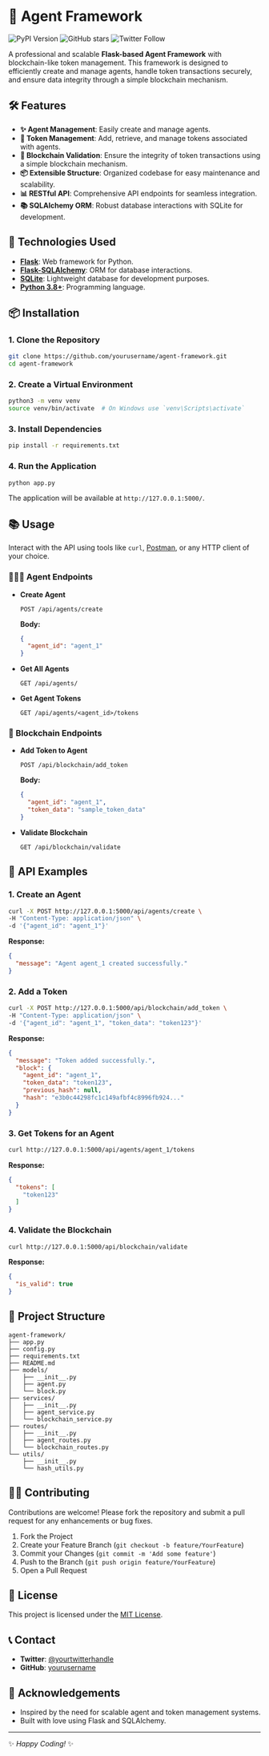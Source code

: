 # 🚀 Agent Framework

![PyPI Version](https://img.shields.io/pypi/v/pitagentsai)
![GitHub stars](https://img.shields.io/github/stars/pitagentsai/pitagents?style=social)
![Twitter Follow](https://img.shields.io/twitter/follow/yourtwitterhandle?style=social)

A professional and scalable **Flask-based Agent Framework** with blockchain-like token management. This framework is designed to efficiently create and manage agents, handle token transactions securely, and ensure data integrity through a simple blockchain mechanism.

## 🛠️ Features

- **✨ Agent Management**: Easily create and manage agents.
- **🔑 Token Management**: Add, retrieve, and manage tokens associated with agents.
- **🔗 Blockchain Validation**: Ensure the integrity of token transactions using a simple blockchain mechanism.
- **📦 Extensible Structure**: Organized codebase for easy maintenance and scalability.
- **📊 RESTful API**: Comprehensive API endpoints for seamless integration.
- **📚 SQLAlchemy ORM**: Robust database interactions with SQLite for development.

## 🧩 Technologies Used

- **[Flask](https://flask.palletsprojects.com/)**: Web framework for Python.
- **[Flask-SQLAlchemy](https://flask-sqlalchemy.palletsprojects.com/)**: ORM for database interactions.
- **[SQLite](https://www.sqlite.org/index.html)**: Lightweight database for development purposes.
- **[Python 3.8+](https://www.python.org/)**: Programming language.

## 📦 Installation

### 1. Clone the Repository

```bash
git clone https://github.com/yourusername/agent-framework.git
cd agent-framework
```

### 2. Create a Virtual Environment

```bash
python3 -m venv venv
source venv/bin/activate  # On Windows use `venv\Scripts\activate`
```

### 3. Install Dependencies

```bash
pip install -r requirements.txt
```

### 4. Run the Application

```bash
python app.py
```

The application will be available at `http://127.0.0.1:5000/`.

## 📚 Usage

Interact with the API using tools like `curl`, [Postman](https://www.postman.com/), or any HTTP client of your choice.

### 🧑‍🤝‍🧑 Agent Endpoints

- **Create Agent**

  ```http
  POST /api/agents/create
  ```

  **Body:**

  ```json
  {
    "agent_id": "agent_1"
  }
  ```

- **Get All Agents**

  ```http
  GET /api/agents/
  ```

- **Get Agent Tokens**

  ```http
  GET /api/agents/<agent_id>/tokens
  ```

### 🔗 Blockchain Endpoints

- **Add Token to Agent**

  ```http
  POST /api/blockchain/add_token
  ```

  **Body:**

  ```json
  {
    "agent_id": "agent_1",
    "token_data": "sample_token_data"
  }
  ```

- **Validate Blockchain**

  ```http
  GET /api/blockchain/validate
  ```

## 📝 API Examples

### 1. **Create an Agent**

```bash
curl -X POST http://127.0.0.1:5000/api/agents/create \
-H "Content-Type: application/json" \
-d '{"agent_id": "agent_1"}'
```

**Response:**

```json
{
  "message": "Agent agent_1 created successfully."
}
```

### 2. **Add a Token**

```bash
curl -X POST http://127.0.0.1:5000/api/blockchain/add_token \
-H "Content-Type: application/json" \
-d '{"agent_id": "agent_1", "token_data": "token123"}'
```

**Response:**

```json
{
  "message": "Token added successfully.",
  "block": {
    "agent_id": "agent_1",
    "token_data": "token123",
    "previous_hash": null,
    "hash": "e3b0c44298fc1c149afbf4c8996fb924..."
  }
}
```

### 3. **Get Tokens for an Agent**

```bash
curl http://127.0.0.1:5000/api/agents/agent_1/tokens
```

**Response:**

```json
{
  "tokens": [
    "token123"
  ]
}
```

### 4. **Validate the Blockchain**

```bash
curl http://127.0.0.1:5000/api/blockchain/validate
```

**Response:**

```json
{
  "is_valid": true
}
```

## 📂 Project Structure

```
agent-framework/
├── app.py
├── config.py
├── requirements.txt
├── README.md
├── models/
│   ├── __init__.py
│   ├── agent.py
│   └── block.py
├── services/
│   ├── __init__.py
│   ├── agent_service.py
│   └── blockchain_service.py
├── routes/
│   ├── __init__.py
│   ├── agent_routes.py
│   └── blockchain_routes.py
└── utils/
    ├── __init__.py
    └── hash_utils.py
```

## 🧑‍💻 Contributing

Contributions are welcome! Please fork the repository and submit a pull request for any enhancements or bug fixes.

1. Fork the Project
2. Create your Feature Branch (`git checkout -b feature/YourFeature`)
3. Commit your Changes (`git commit -m 'Add some feature'`)
4. Push to the Branch (`git push origin feature/YourFeature`)
5. Open a Pull Request

## 📄 License

This project is licensed under the [MIT License](LICENSE).

## 📞 Contact

- **Twitter**: [@yourtwitterhandle](https://twitter.com/yourtwitterhandle)
- **GitHub**: [yourusername](https://github.com/yourusername)

## 🎉 Acknowledgements

- Inspired by the need for scalable agent and token management systems.
- Built with love using Flask and SQLAlchemy.

---

✨ *Happy Coding!* ✨
```